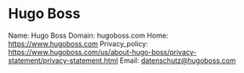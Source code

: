 
# Hugo Boss

Name: Hugo Boss
Domain: hugoboss.com
Home: https://www.hugoboss.com
Privacy_policy: https://www.hugoboss.com/us/about-hugo-boss/privacy-statement/privacy-statement.html
Email: datenschutz@hugoboss.com
